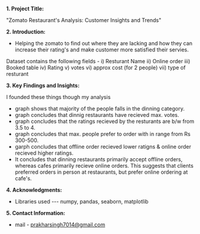 **1. Project Title:**

"Zomato Restaurant's Analysis: Customer Insights and Trends"

**2. Introduction:**

- Helping the zomato to find out where they are lacking and how they can increase their rating's and make customer more satisfied their servies.

Dataset contains the following fields - 
i) Resturant Name
ii) Online order
iii) Booked table
iv) Rating
v) votes
vi) approx cost (for 2 people)
vii) type of resturant

**3. Key Findings and Insights:**

I founded these things though my analysis
- graph shows that majority of the people falls in the dinning category.
- graph concludes that dinnig restaurants have recieved max. votes.
- graph concludes that the ratings recieved by the resturants are b/w from 3.5 to 4.
- graph concludes that max. people prefer to order with in range from Rs 300-500.
- garph concludes that offline order recieved lower ratigns & online order recieved higher ratings.
- It concludes that dinning restaurants primarily accept offline orders, whereas cafes primarily recieve online orders. This suggests that clients preferred orders in person at restaurants, but prefer online ordering at cafe's.

**4. Acknowledgments:**

- Libraries used --- numpy, pandas, seaborn, matplotlib

**5. Contact Information:**

- mail - prakharsingh7014@gmail.com
